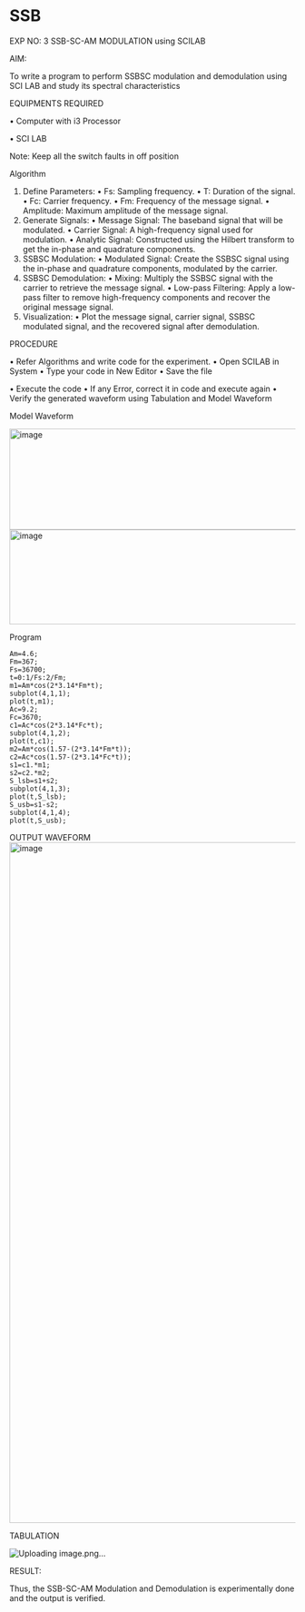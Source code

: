 # SSB

EXP NO: 3	SSB-SC-AM MODULATION using SCILAB

AIM:

To write a program to perform SSBSC modulation and demodulation using SCI LAB and study its spectral characteristics

EQUIPMENTS REQUIRED

•	Computer with i3 Processor

•	SCI LAB

Note: Keep all the switch faults in off position


Algorithm
1.	Define Parameters:
•	Fs: Sampling frequency.
•	T: Duration of the signal.
•	Fc: Carrier frequency.
•	Fm: Frequency of the message signal.
•	Amplitude: Maximum amplitude of the message signal.
2.	Generate Signals:
•	Message Signal: The baseband signal that will be modulated.
•	Carrier Signal: A high-frequency signal used for modulation.
•	Analytic Signal: Constructed using the Hilbert transform to get the in-phase and quadrature components.
3.	SSBSC Modulation:
•	Modulated Signal: Create the SSBSC signal using the in-phase and quadrature components, modulated by the carrier.
4.	SSBSC Demodulation:
•	Mixing: Multiply the SSBSC signal with the carrier to retrieve the message signal.
•	Low-pass Filtering: Apply a low-pass filter to remove high-frequency components and recover the original message signal.
5.	Visualization:
•	Plot the message signal, carrier signal, SSBSC modulated signal, and the recovered signal after demodulation.


PROCEDURE

•	Refer Algorithms and write code for the experiment.
•	Open SCILAB in System
•	Type your code in New Editor
•	Save the file
 
•	Execute the code
•	If any Error, correct it in code and execute again
•	Verify the generated waveform using Tabulation and Model Waveform

Model Waveform

<img width="704" height="178" alt="image" src="https://github.com/user-attachments/assets/32ee29b3-0d95-4192-9762-972d50c05c90" />
<img width="706" height="167" alt="image" src="https://github.com/user-attachments/assets/bff0d8fd-d679-444e-af37-0b34585853c1" />

Program
```
Am=4.6;
Fm=367;
Fs=36700;
t=0:1/Fs:2/Fm;
m1=Am*cos(2*3.14*Fm*t);
subplot(4,1,1);
plot(t,m1);
Ac=9.2;
Fc=3670;
c1=Ac*cos(2*3.14*Fc*t);
subplot(4,1,2);
plot(t,c1);
m2=Am*cos(1.57-(2*3.14*Fm*t));
c2=Ac*cos(1.57-(2*3.14*Fc*t));
s1=c1.*m1;
s2=c2.*m2;
S_lsb=s1+s2;
subplot(4,1,3);
plot(t,S_lsb);
S_usb=s1-s2;
subplot(4,1,4);
plot(t,S_usb);

```
OUTPUT WAVEFORM
<img width="1920" height="1200" alt="image" src="https://github.com/user-attachments/assets/981abb8d-fe8a-4458-b5ca-89320cb141a4" />

TABULATION



![Uploading image.png…]()






RESULT:

Thus, the SSB-SC-AM Modulation and Demodulation is experimentally done and the output is verified.






